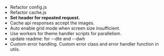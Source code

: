 - Refactor config.js
- Refactor cache.js
- **Set header for repeated request.**
- Cache api responses accept the images.
- Auto enable grid mode when screen size insufficient.
- Use workers for theme handler scripts for parallelism.
- update readme: for --dte and --dwh
- Custom error handling. Custom error class and error handler function in utils.
